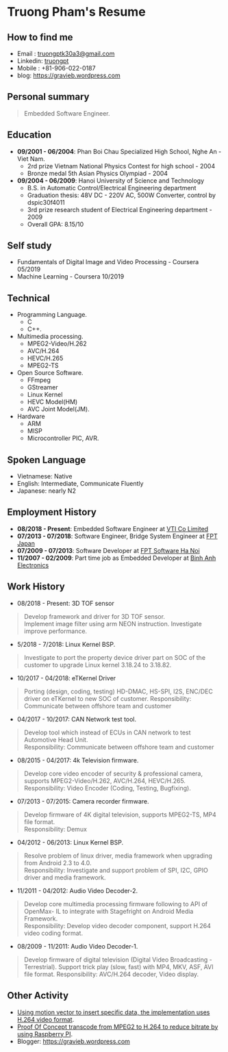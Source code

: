 # Truong Pham's Resume
## How to find me
- Email : truongptk30a3@gmail.com  
- Linkedin: [truongpt](https://www.linkedin.com/in/truongpt)
- Mobile : +81-906-022-0187  
- blog: https://gravieb.wordpress.com  

## Personal summary
> Embedded Software Engineer.

## Education
- **09/2001 - 06/2004**: Phan Boi Chau Specialized High School, Nghe An - Viet Nam.
  - 2rd prize Vietnam National Physics Contest for high school - 2004
  - Bronze medal 5th Asian Physics Olympiad - 2004
- **09/2004 - 06/2009**: Hanoi University of Science and Technology
  - B.S. in Automatic Control/Electrical Engineering department
  - Graduation thesis: 48V DC - 220V AC, 500W Converter, control by dspic30f4011
  - 3rd prize research student of Electrical Engineering department - 2009
  - Overall GPA: 8.15/10  

## Self study
- Fundamentals of Digital Image and Video Processing - Coursera 05/2019
- Machine Learning - Coursera 10/2019  

## Technical
- Programming Language.
  - C
  - C++.
- Multimedia processing.
  - MPEG2-Video/H.262
  - AVC/H.264
  - HEVC/H.265
  - MPEG2-TS
- Open Source Software. 
  - FFmpeg
  - GStreamer
  - Linux Kernel
  - HEVC Model(HM)
  - AVC Joint Model(JM).
- Hardware
  - ARM
  - MISP
  - Microcontroller PIC, AVR.

## Spoken Language
- Vietnamese: Native
- English: Intermediate, Communicate Fluently
- Japanese: nearly N2

## Employment History
- **08/2018 - Present**: Embedded Software Engineer at [VTI Co Limited](http://vti.com.vn)
- **07/2013 - 07/2018**: Software Engineer, Bridge System Engineer at [FPT Japan](https://www.fpt-software.jp/fpt-japan)
- **07/2009 - 07/2013**: Software Developer at [FPT Software Ha Noi](https://www.fpt-software.com/)
- **11/2007 - 02/2009**: Part time job as Embedded Developer at [Binh Anh Electronics](http://binhanh.vn)

## Work History
- 08/2018 - Present: 3D TOF sensor
> Develop framework and driver for 3D TOF sensor.\
> Implement image filter using arm NEON instruction. Investigate improve performance.
  
- 5/2018 - 7/2018: Linux Kernel BSP.
> Investigate to port the property device driver part on SOC of the customer to upgrade Linux kernel 3.18.24 to 3.18.82.

- 10/2017 - 04/2018: eTKernel Driver
> Porting (design, coding, testing) HD-DMAC, HS-SPI, I2S, ENC/DEC driver on eTKernel to new SOC of customer.
> Responsibility: Communicate between offshore team and customer

- 04/2017 - 10/2017: CAN Network test tool.
> Develop tool which instead of ECUs in CAN network to test Automotive Head Unit.\
> Responsibility: Communicate between offshore team and customer

- 08/2015 - 04/2017: 4k Television firmware.
> Develop core video encoder of security & professional camera, supports MPEG2-Video/H.262, AVC/H.264, HEVC/H.265.\
> Responsibility: Video Encoder (Coding, Testing, Bugfixing).

- 07/2013 - 07/2015: Camera recorder firmware.
> Develop firmware of 4K digital television, supports MPEG2-TS, MP4 file format.\
> Responsibility: Demux

- 04/2012 - 06/2013: Linux Kernel BSP.
> Resolve problem of linux driver, media framework when upgrading
from Android 2.3 to 4.0.\
> Responsibility: Investigate and support problem of SPI, I2C, GPIO driver and media framework.

- 11/2011 - 04/2012: Audio Video Decoder-2.
> Develop core multimedia processing firmware following to API of OpenMax-
IL to integrate with Stagefright on Android Media Framework.  
> Responsibility: Develop video decoder component, support H.264 video coding format.

- 08/2009 - 11/2011: Audio Video Decoder-1.
> Develop firmware of digital television (Digital Video Broadcasting - Terrestrial).
Support trick play (slow, fast) with MP4, MKV, ASF, AVI file format.
> Responsibility: AVC/H.264 decoder, Video display.

## Other Activity
- [Using motion vector to insert specific data, the implementation uses H.264 video format](https://github.com/truongpt/video_watermarking).
- [Proof Of Concept transcode from MPEG2 to H.264 to reduce bitrate by using Raspberry PI](https://github.com/truongpt/omxtranscoder).
- Blogger: https://gravieb.wordpress.com
